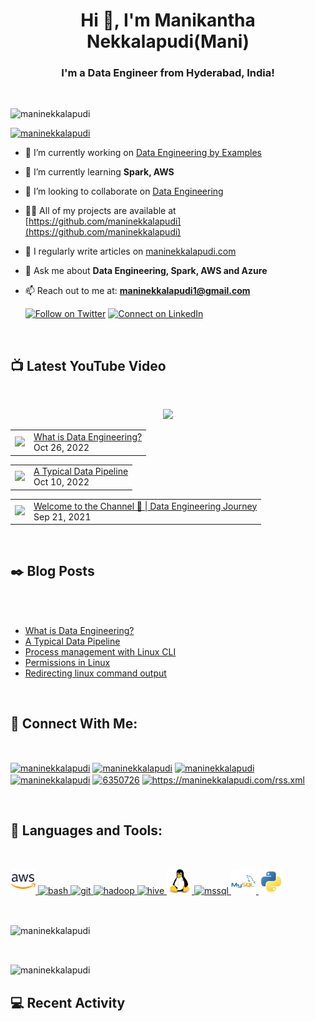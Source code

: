 <h1 align="center">Hi 👋, I'm Manikantha Nekkalapudi(Mani)</h1>
<h3 align="center">I'm a Data Engineer from Hyderabad, India!</h3>

<br>

<p align="left"> <img src="https://komarev.com/ghpvc/?username=maninekkalapudi&label=Profile%20views&color=0e75b6&style=flat" alt="maninekkalapudi" /> </p>

<p align="left"> <a href="https://twitter.com/maninekkalapudi" target="blank"><img src="https://img.shields.io/twitter/follow/maninekkalapudi?logo=twitter&style=for-the-badge" alt="maninekkalapudi" /></a> </p>

- 🔭 I’m currently working on [Data Engineering by Examples](https://github.com/maninekkalapudi/dataengineeringbyexamples)

- 🌱 I’m currently learning **Spark, AWS**

- 👯 I’m looking to collaborate on [Data Engineering](https://github.com/maninekkalapudi/dataengineeringbyexamples)

- 👨‍💻 All of my projects are available at [https://github.com/maninekkalapudi](https://github.com/maninekkalapudi)

- 📝 I regularly write articles on [maninekkalapudi.com](https://maninekkalapudi.com)

- 💬 Ask me about **Data Engineering, Spark, AWS and Azure**

- 📫 Reach out to me at: **maninekkalapudi1@gmail.com**

    [![Follow on Twitter](https://img.shields.io/badge/--twitter?label=Twitter&logo=Twitter&style=social)](https://twitter.com/maninekkalapudi) [![Connect on LinkedIn](https://img.shields.io/badge/--linkedin?label=LinkedIn&logo=LinkedIn&style=social)](https://www.linkedin.com/in/maninekkalapudi)

<br>

## :tv: Latest YouTube Video

<br>

<div align="center">

[<img src="https://img.shields.io/badge/-Subscribe-red?style=for-the-badge&logo=youtube&logoColor=white"/>](https://www.youtube.com/channel/UCdILtPBh2dAyaUltG4IszpA/?sub_confirmation=1)

</div>

<!-- YOUTUBE:START --><table><tr><td><a href="https://www.youtube.com/watch?v=dEDc25k7Kck"><img width="140px" src="https://i.ytimg.com/vi/dEDc25k7Kck/mqdefault.jpg"></a></td>
<td><a href="https://www.youtube.com/watch?v=dEDc25k7Kck">What is Data Engineering?</a><br/>Oct 26, 2022</td></tr></table>
<table><tr><td><a href="https://www.youtube.com/watch?v=0TYxyAqPZto"><img width="140px" src="https://i.ytimg.com/vi/0TYxyAqPZto/mqdefault.jpg"></a></td>
<td><a href="https://www.youtube.com/watch?v=0TYxyAqPZto">A Typical Data Pipeline</a><br/>Oct 10, 2022</td></tr></table>
<table><tr><td><a href="https://www.youtube.com/watch?v=8zx07K3XGKU"><img width="140px" src="https://i.ytimg.com/vi/8zx07K3XGKU/mqdefault.jpg"></a></td>
<td><a href="https://www.youtube.com/watch?v=8zx07K3XGKU">Welcome to the Channel 👋 | Data Engineering Journey</a><br/>Sep 21, 2021</td></tr></table>
<!-- YOUTUBE:END -->

<br>

## :black_nib: Blog Posts
<br>


<br>

<!-- BLOG-POST-LIST:START -->
- [What is Data Engineering?](https://maninekkalapudi.com/what-is-data-engineering)
- [A Typical Data Pipeline](https://maninekkalapudi.com/a-typical-data-pipeline)
- [Process management with Linux CLI](https://maninekkalapudi.com/process-management-with-linux-cli)
- [Permissions in Linux](https://maninekkalapudi.com/permissions-in-linux)
- [Redirecting linux command output](https://maninekkalapudi.com/io-redirection-in-linux)
<!-- BLOG-POST-LIST:END -->

<br>

## :handshake: Connect With Me:
<br>

<p align="left">
<a href="https://hashnode.com/@maninekkalapudi" target="blank"><img align="center" src="https://raw.githubusercontent.com/rahuldkjain/github-profile-readme-generator/master/src/images/icons/Social/hashnode.svg" alt="maninekkalapudi" height="30" width="40" /></a>
<a href="https://dev.to/maninekkalapudi" target="blank"><img align="center" src="https://cdn.jsdelivr.net/npm/simple-icons@3.0.1/icons/dev-dot-to.svg" alt="maninekkalapudi" height="30" width="40" /></a>
<a href="https://twitter.com/maninekkalapudi" target="blank"><img align="center" src="https://raw.githubusercontent.com/rahuldkjain/github-profile-readme-generator/master/src/images/icons/Social/twitter.svg" alt="maninekkalapudi" height="30" width="40" /></a>
<a href="https://linkedin.com/in/maninekkalapudi" target="blank"><img align="center" src="https://raw.githubusercontent.com/rahuldkjain/github-profile-readme-generator/master/src/images/icons/Social/linked-in-alt.svg" alt="maninekkalapudi" height="30" width="40" /></a>
<a href="https://stackoverflow.com/users/6350726" target="blank"><img align="center" src="https://raw.githubusercontent.com/rahuldkjain/github-profile-readme-generator/master/src/images/icons/Social/stack-overflow.svg" alt="6350726" height="30" width="40" /></a>
<a href="/https://maninekkalapudi.com/rss.xml" target="blank"><img align="center" src="https://raw.githubusercontent.com/rahuldkjain/github-profile-readme-generator/master/src/images/icons/Social/rss.svg" alt="https://maninekkalapudi.com/rss.xml" height="30" width="40" /></a>
</p>

<br>

## :wrench: Languages and Tools:
<br>

<p align="left"> <a href="https://aws.amazon.com" target="_blank"> <img src="https://raw.githubusercontent.com/devicons/devicon/master/icons/amazonwebservices/amazonwebservices-original-wordmark.svg" alt="aws" width="40" height="40"/> </a> <a href="https://www.gnu.org/software/bash/" target="_blank"> <img src="https://www.vectorlogo.zone/logos/gnu_bash/gnu_bash-icon.svg" alt="bash" width="40" height="40"/> </a> <a href="https://git-scm.com/" target="_blank"> <img src="https://www.vectorlogo.zone/logos/gnu_bash/gnu_bash-official.svg" alt="git" width="40" height="40"/> </a> <a href="https://hadoop.apache.org/" target="_blank"> <img src="https://www.vectorlogo.zone/logos/apache_hadoop/apache_hadoop-icon.svg" alt="hadoop" width="40" height="40"/> </a> <a href="https://hive.apache.org/" target="_blank"> <img src="https://www.vectorlogo.zone/logos/apache_hive/apache_hive-icon.svg" alt="hive" width="40" height="40"/> </a> <a href="https://www.linux.org/" target="_blank"> <img src="https://raw.githubusercontent.com/devicons/devicon/master/icons/linux/linux-original.svg" alt="linux" width="40" height="40"/> </a> <a href="https://www.microsoft.com/en-us/sql-server" target="_blank"> <img src="https://www.svgrepo.com/show/303229/microsoft-sql-server-logo.svg" alt="mssql" width="40" height="40"/> </a> <a href="https://www.mysql.com/" target="_blank"> <img src="https://raw.githubusercontent.com/devicons/devicon/master/icons/mysql/mysql-original-wordmark.svg" alt="mysql" width="40" height="40"/> </a> <a href="https://www.python.org" target="_blank"> <img src="https://raw.githubusercontent.com/devicons/devicon/master/icons/python/python-original.svg" alt="python" width="40" height="40"/> </a> </p>

<br>

<p><img align="center" src="https://github-readme-stats.vercel.app/api?username=maninekkalapudi&show_icons=true&locale=en" alt="maninekkalapudi" /></p>

<br>

<p><img align="center" src="https://github-readme-streak-stats.herokuapp.com/?user=maninekkalapudi&" alt="maninekkalapudi" /></p>


## :computer: Recent Activity

<!--START_SECTION:activity-->

<!--END_SECTION:activity-->

